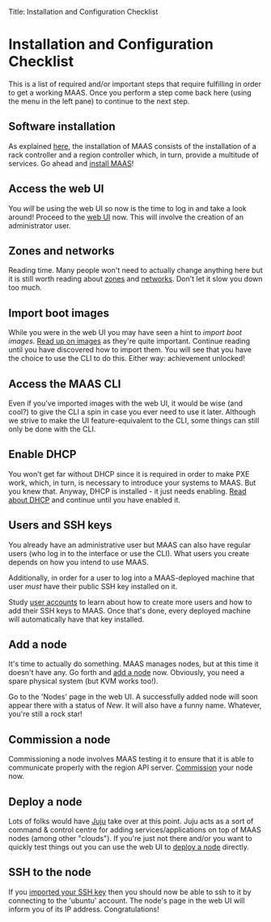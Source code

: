 Title: Installation and Configuration Checklist


# Installation and Configuration Checklist

This is a list of required and/or important steps that require fulfilling in
order to get a working MAAS. Once you perform a step come back here (using the
menu in the left pane) to continue to the next step.


## Software installation

As explained [here][about-maas], the installation of MAAS consists of the
installation of a rack controller and a region controller which, in turn,
provide a multitude of services. Go ahead and [install MAAS][install-maas]!


## Access the web UI

You *will* be using the web UI so now is the time to log in and take a look
around! Proceed to the [web UI][web-ui] now. This will involve the creation of
an administrator user.


## Zones and networks

Reading time. Many people won't need to actually change anything here but it is
still worth reading about [zones][zones] and [networks][networks]. Don't let it
slow you down too much.


## Import boot images

While you were in the web UI you may have seen a hint to *import boot images*.
[Read up on images][images] as they're quite important. Continue reading until
you have discovered how to import them. You will see that you have the choice
to use the CLI to do this. Either way: achievement unlocked!


## Access the MAAS CLI

Even if you've imported images with the web UI, it would be wise (and cool?) to
give the CLI a spin in case you ever need to use it later. Although we strive
to make the UI feature-equivalent to the CLI, some things can still only be
done with the CLI.


## Enable DHCP

You won't get far without DHCP since it is required in order to make PXE work,
which, in turn, is necessary to introduce your systems to MAAS. But you knew
that. Anyway, DHCP is installed - it just needs enabling.
[Read about DHCP][dhcp] and continue until you have enabled it.


## Users and SSH keys

You already have an administrative user but MAAS can also have regular users
(who log in to the interface or use the CLI). What users you create depends on
how you intend to use MAAS.

Additionally, in order for a user to log into a MAAS-deployed machine that user
*must* have their public SSH key installed on it.

Study [user accounts][user-accounts] to learn about how to create more users
and how to add their SSH keys to MAAS. Once that's done, every deployed machine
will automatically have that key installed.


## Add a node

It's time to actually do something. MAAS manages nodes, but at this time it
doesn't have any. Go forth and [add a node][add-nodes] now. Obviously, you need
a spare physical system (but KVM works too!).

Go to the 'Nodes' page in the web UI. A successfully added node will soon
appear there with a status of *New*. It will also have a funny name. Whatever,
you're still a rock star!


## Commission a node

Commissioning a node involves MAAS testing it to ensure that it is able to
communicate properly with the region API server. [Commission][commission-nodes]
your node now.


## Deploy a node

Lots of folks would have [Juju][juju-getting-started] take over at this point.
Juju acts as a sort of command & control centre for adding
services/applications on top of MAAS nodes (among other "clouds"). If you're
just not there and/or you want to quickly test things out you can use the web
UI to [deploy a node][deploy-nodes] directly.


## SSH to the node

If you [imported your SSH key][ssh-keys] then you should now be able to ssh to
it by connecting to the 'ubuntu' account. The node's page in the web UI will
inform you of its IP address. Congratulations!


<!-- LINKS -->
[about-maas]: ./index.html#key-components-and-colocation-of-all-services
[install-maas]: ./installconfig-install.html
[web-ui]: ./installconfig-gui.html
[zones]: ./installconfig-zones.html
[networks]: ./installconfig-network2.html
[images]: ./installconfig-images.html
[dhcp]: ./installconfig-dhcp.html
[add-nodes]: ./installconfig-add-nodes.html
[user-accounts]: ./manage-account.html
[commission-nodes]: ./installconfig-commission-nodes.html
[juju-getting-started]: https://jujucharms.com/docs/stable/getting-started
[deploy-nodes]: ./installconfig-deploy-nodes.html
[ssh-keys]: ./manage-account.html#ssh-keys
